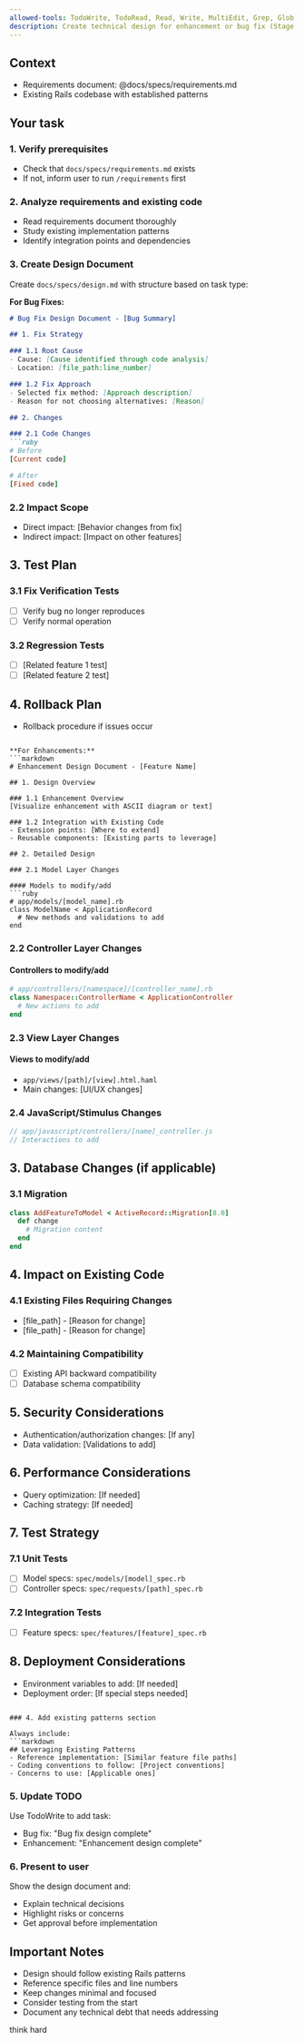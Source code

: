 ```yaml
---
allowed-tools: TodoWrite, TodoRead, Read, Write, MultiEdit, Grep, Glob, Task
description: Create technical design for enhancement or bug fix (Stage 2 of Spec-Driven Development)
---
```


## Context

- Requirements document: @docs/specs/requirements.md
- Existing Rails codebase with established patterns

## Your task

### 1. Verify prerequisites

- Check that `docs/specs/requirements.md` exists
- If not, inform user to run `/requirements` first

### 2. Analyze requirements and existing code

- Read requirements document thoroughly
- Study existing implementation patterns
- Identify integration points and dependencies

### 3. Create Design Document

Create `docs/specs/design.md` with structure based on task type:

**For Bug Fixes:**
```markdown
# Bug Fix Design Document - [Bug Summary]

## 1. Fix Strategy

### 1.1 Root Cause
- Cause: [Cause identified through code analysis]
- Location: [file_path:line_number]

### 1.2 Fix Approach
- Selected fix method: [Approach description]
- Reason for not choosing alternatives: [Reason]

## 2. Changes

### 2.1 Code Changes
```ruby
# Before
[Current code]

# After
[Fixed code]
```

### 2.2 Impact Scope
- Direct impact: [Behavior changes from fix]
- Indirect impact: [Impact on other features]

## 3. Test Plan

### 3.1 Fix Verification Tests
- [ ] Verify bug no longer reproduces
- [ ] Verify normal operation

### 3.2 Regression Tests
- [ ] [Related feature 1 test]
- [ ] [Related feature 2 test]

## 4. Rollback Plan
- Rollback procedure if issues occur
```

**For Enhancements:**
```markdown
# Enhancement Design Document - [Feature Name]

## 1. Design Overview

### 1.1 Enhancement Overview
[Visualize enhancement with ASCII diagram or text]

### 1.2 Integration with Existing Code
- Extension points: [Where to extend]
- Reusable components: [Existing parts to leverage]

## 2. Detailed Design

### 2.1 Model Layer Changes

#### Models to modify/add
```ruby
# app/models/[model_name].rb
class ModelName < ApplicationRecord
  # New methods and validations to add
end
```

### 2.2 Controller Layer Changes

#### Controllers to modify/add
```ruby
# app/controllers/[namespace]/[controller_name].rb
class Namespace::ControllerName < ApplicationController
  # New actions to add
end
```

### 2.3 View Layer Changes

#### Views to modify/add
- `app/views/[path]/[view].html.haml`
- Main changes: [UI/UX changes]

### 2.4 JavaScript/Stimulus Changes

```javascript
// app/javascript/controllers/[name]_controller.js
// Interactions to add
```

## 3. Database Changes (if applicable)

### 3.1 Migration
```ruby
class AddFeatureToModel < ActiveRecord::Migration[8.0]
  def change
    # Migration content
  end
end
```

## 4. Impact on Existing Code

### 4.1 Existing Files Requiring Changes
- [file_path] - [Reason for change]
- [file_path] - [Reason for change]

### 4.2 Maintaining Compatibility
- [ ] Existing API backward compatibility
- [ ] Database schema compatibility

## 5. Security Considerations
- Authentication/authorization changes: [If any]
- Data validation: [Validations to add]

## 6. Performance Considerations
- Query optimization: [If needed]
- Caching strategy: [If needed]

## 7. Test Strategy

### 7.1 Unit Tests
- [ ] Model specs: `spec/models/[model]_spec.rb`
- [ ] Controller specs: `spec/requests/[path]_spec.rb`

### 7.2 Integration Tests
- [ ] Feature specs: `spec/features/[feature]_spec.rb`

## 8. Deployment Considerations
- Environment variables to add: [If needed]
- Deployment order: [If special steps needed]
```

### 4. Add existing patterns section

Always include:
```markdown
## Leveraging Existing Patterns
- Reference implementation: [Similar feature file paths]
- Coding conventions to follow: [Project conventions]
- Concerns to use: [Applicable ones]
```

### 5. Update TODO

Use TodoWrite to add task:
- Bug fix: "Bug fix design complete"
- Enhancement: "Enhancement design complete"

### 6. Present to user

Show the design document and:
- Explain technical decisions
- Highlight risks or concerns
- Get approval before implementation

## Important Notes

- Design should follow existing Rails patterns
- Reference specific files and line numbers
- Keep changes minimal and focused
- Consider testing from the start
- Document any technical debt that needs addressing

think hard
